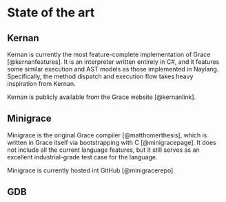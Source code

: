 State of the art
================

Kernan
------

Kernan is currently the most feature-complete implementation of Grace [@kernanfeatures]. It is an interpreter written entirely in C#, and it features some similar execution and AST models as those implemented in Naylang. Specifically, the method dispatch and execution flow takes heavy inspiration from Kernan.

Kernan is publicly available from the Grace website [@kernanlink].

Minigrace
------

Minigrace is the original Grace compiler [@matthomerthesis], which is written in Grace itself via bootstrapping with C [@minigracepage]. It does not include all the current language features, but it still serves as an excellent industrial-grade test case for the language.

Minigrace is currently hosted int GitHub [@minigracerepo].

GDB
------
